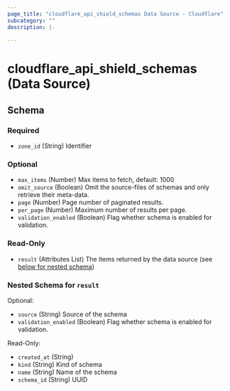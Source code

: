 ```yaml
---
page_title: "cloudflare_api_shield_schemas Data Source - Cloudflare"
subcategory: ""
description: |-
  
---
```


# cloudflare_api_shield_schemas (Data Source)




<!-- schema generated by tfplugindocs -->
## Schema

### Required

- `zone_id` (String) Identifier

### Optional

- `max_items` (Number) Max items to fetch, default: 1000
- `omit_source` (Boolean) Omit the source-files of schemas and only retrieve their meta-data.
- `page` (Number) Page number of paginated results.
- `per_page` (Number) Maximum number of results per page.
- `validation_enabled` (Boolean) Flag whether schema is enabled for validation.

### Read-Only

- `result` (Attributes List) The items returned by the data source (see [below for nested schema](#nestedatt--result))

<a id="nestedatt--result"></a>
### Nested Schema for `result`

Optional:

- `source` (String) Source of the schema
- `validation_enabled` (Boolean) Flag whether schema is enabled for validation.

Read-Only:

- `created_at` (String)
- `kind` (String) Kind of schema
- `name` (String) Name of the schema
- `schema_id` (String) UUID


